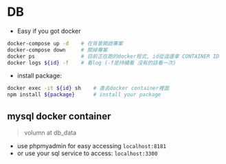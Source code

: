 # DB

- Easy if you got docker

```sh
docker-compose up -d    # 在背景開啟專案
docker-compose down     # 關掉專案
docker ps               # 目前正在跑的docker程式, id從這邊拿 CONTAINER ID
docker logs ${id} -f    # 看log (-f是持續看 沒有的話看一次)
```

- install package: 
```sh
docker exec -it ${id} sh    # 進去docker container裡面
npm install ${package}      # install your package
```

## mysql docker container
> volumn at db_data
- use phpmyadmin for easy accessing `localhost:8181`
- or use your sql service to access: `localhost:3300`
